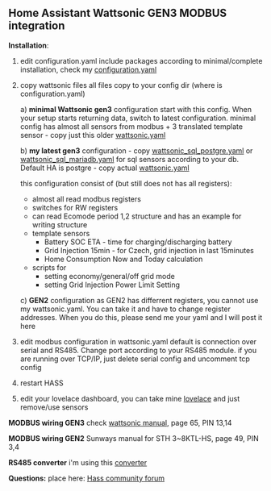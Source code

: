 ## Home Assistant Wattsonic GEN3 MODBUS integration

**Installation**:
1. edit configuration.yaml
include packages according to minimal/complete installation, check my [configuration.yaml](configuration.yaml)

2. copy wattsonic files
all files copy to your config dir (where is configuration.yaml)

	a) **minimal Wattsonic gen3** configuration
		start with this config. When your setup starts returning data, switch to latest configuration. minimal config has almost all sensors from modbus + 3 translated template sensor
		- copy just this older [wattsonic.yaml](https://raw.githubusercontent.com/GiZMoSK1221/hass-addons/7c4f86199650526064935fac353a233ae6daa0ea/wattsonic/wattsonic.yaml) 
		

	b) **my latest gen3** configuration
		- copy [wattsonic_sql_postgre.yaml](wattsonic_sql_postgre.yaml) or [wattsonic_sql_mariadb.yaml](wattsonic_sql_mariadb.yaml) for sql sensors according to your db. Default HA is postgre
		- copy actual [wattsonic.yaml](wattsonic.yaml)
	
	this configuration consist of (but still does not has all registers):
	- almost all read modbus registers
	- switches for RW registers
	- can read Ecomode period 1,2 structure and has an example for writing structure
	- template sensors
		- Battery SOC ETA - time for charging/discharging battery
		- Grid Injection 15min - for Czech, grid injection in last 15minutes
		- Home Consumption Now and Today calculation
	- scripts for
		- setting economy/general/off grid mode
		- setting Grid Injection Power Limit Setting
	
	c) **GEN2** configuration
	as GEN2 has differrent registers, you cannot use my wattsonic.yaml. You can take it and have to change register addresses. When you do this, please send me your yaml and I will post it here

4. edit modbus configuration in wattsonic.yaml
		 default is connection over serial and RS485. Change port according to your RS485 module.
		 if you are running over TCP/IP, just delete serial config and uncomment tcp config

5. restart HASS
6. edit your lovelace dashboard, you can take mine [lovelace](lovelace.yaml) and just remove/use sensors


**MODBUS wiring GEN3**
check [wattsonic manual](https://www.wattsonic.com/Ftp/EN/Wattsonic%20Li-HV%20Residential%20Three%20Phase%20Hybrid%20Series_UM_EN.pdf), page 65, PIN 13,14

**MODBUS wiring GEN2**
 Sunways manual for STH 3~8KTL-HS, page 49, PIN 3,4

**RS485 converter**
i'm using this [converter](https://www.aliexpress.com/item/1005003207091292.html)

**Questions:**
place here: [Hass community forum](https://community.home-assistant.io/t/wattsonic-photovoltaic-power-plant-fve-integration/406135) 
